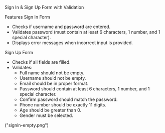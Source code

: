  Sign In & Sign Up Form with Validation


 Features
 Sign In Form
  - Checks if username and password are entered.
  - Validates password (must contain at least 6 characters, 1 number, and 1 special character).
  - Displays error messages when incorrect input is provided.

 Sign Up Form
  - Checks if all fields are filled.
  - Validates:
    - Full name should not be empty.
    - Username should not be empty.
    - Email should be in proper format.
    - Password should contain at least 6 characters, 1 number, and 1 special character.
    - Confirm password should match the password.
    - Phone number should be exactly 11 digits.
    - Age should be greater than 0.
    - Gender must be selected.

("signin-empty.png")

